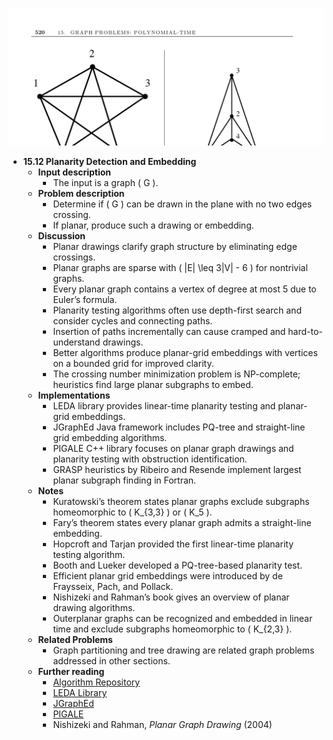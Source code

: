 ![ADM-ch15-graphs-planarity](ADM-ch15-graphs-planarity.best.png)

- **15.12 Planarity Detection and Embedding**  
  - **Input description**  
    - The input is a graph \( G \).  
  - **Problem description**  
    - Determine if \( G \) can be drawn in the plane with no two edges crossing.  
    - If planar, produce such a drawing or embedding.  
  - **Discussion**  
    - Planar drawings clarify graph structure by eliminating edge crossings.  
    - Planar graphs are sparse with \( |E| \leq 3|V| - 6 \) for nontrivial graphs.  
    - Every planar graph contains a vertex of degree at most 5 due to Euler’s formula.  
    - Planarity testing algorithms often use depth-first search and consider cycles and connecting paths.  
    - Insertion of paths incrementally can cause cramped and hard-to-understand drawings.  
    - Better algorithms produce planar-grid embeddings with vertices on a bounded grid for improved clarity.  
    - The crossing number minimization problem is NP-complete; heuristics find large planar subgraphs to embed.  
  - **Implementations**  
    - LEDA library provides linear-time planarity testing and planar-grid embeddings.  
    - JGraphEd Java framework includes PQ-tree and straight-line grid embedding algorithms.  
    - PIGALE C++ library focuses on planar graph drawings and planarity testing with obstruction identification.  
    - GRASP heuristics by Ribeiro and Resende implement largest planar subgraph finding in Fortran.  
  - **Notes**  
    - Kuratowski’s theorem states planar graphs exclude subgraphs homeomorphic to \( K_{3,3} \) or \( K_5 \).  
    - Fary’s theorem states every planar graph admits a straight-line embedding.  
    - Hopcroft and Tarjan provided the first linear-time planarity testing algorithm.  
    - Booth and Lueker developed a PQ-tree-based planarity test.  
    - Efficient planar grid embeddings were introduced by de Fraysseix, Pach, and Pollack.  
    - Nishizeki and Rahman’s book gives an overview of planar drawing algorithms.  
    - Outerplanar graphs can be recognized and embedded in linear time and exclude subgraphs homeomorphic to \( K_{2,3} \).  
  - **Related Problems**  
    - Graph partitioning and tree drawing are related graph problems addressed in other sections.  
  - **Further reading**  
    - [Algorithm Repository](http://www.cs.sunysb.edu/~algorith)  
    - [LEDA Library](https://www.algorithmic-solutions.com)  
    - [JGraphEd](http://www.jharris.ca/JGraphEd/)  
    - [PIGALE](http://pigale.sourceforge.net/)  
    - Nishizeki and Rahman, *Planar Graph Drawing* (2004)
